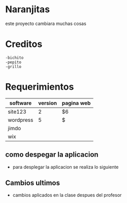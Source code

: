 # Naranjitas
este proyecto cambiara muchas cosas
# Creditos
    -bichito
    -pepito
    -grillo
# Requerimientos
| software  | version    | pagina web|
| ----------|------------|------
| site123   | 2          | $6    
| wordpress | 5          | $   
|jimdo      |            |
|wix        |
## como despegar la aplicacion
- para desplegar la aplicacion se realiza lo siguiente
## Cambios ultimos
- cambios aplicados en la clase despues del profesor